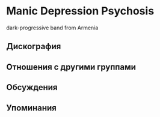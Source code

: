 # Manic Depression Psychosis

dark-progressive band from Armenia

## Дискография


## Отношения с другими группами


## Обсуждения


## Упоминания

